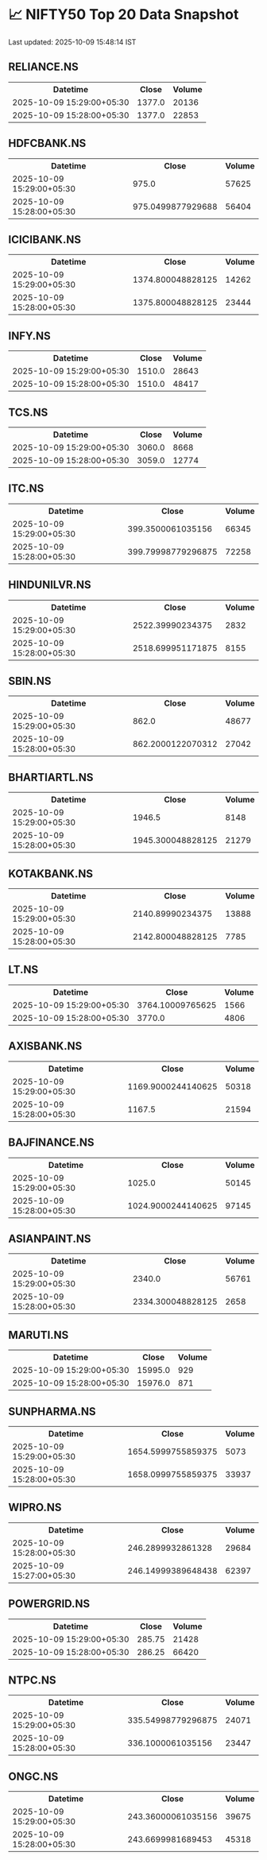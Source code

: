 # 📈 NIFTY50 Top 20 Data Snapshot

Last updated: 2025-10-09 15:48:14 IST

## RELIANCE.NS

<table>
  <tr><th>Datetime</th><th>Close</th><th>Volume</th></tr>
  <tr><td>2025-10-09 15:29:00+05:30</td><td>1377.0</td><td>20136</td></tr>
  <tr><td>2025-10-09 15:28:00+05:30</td><td>1377.0</td><td>22853</td></tr>
</table>

## HDFCBANK.NS

<table>
  <tr><th>Datetime</th><th>Close</th><th>Volume</th></tr>
  <tr><td>2025-10-09 15:29:00+05:30</td><td>975.0</td><td>57625</td></tr>
  <tr><td>2025-10-09 15:28:00+05:30</td><td>975.0499877929688</td><td>56404</td></tr>
</table>

## ICICIBANK.NS

<table>
  <tr><th>Datetime</th><th>Close</th><th>Volume</th></tr>
  <tr><td>2025-10-09 15:29:00+05:30</td><td>1374.800048828125</td><td>14262</td></tr>
  <tr><td>2025-10-09 15:28:00+05:30</td><td>1375.800048828125</td><td>23444</td></tr>
</table>

## INFY.NS

<table>
  <tr><th>Datetime</th><th>Close</th><th>Volume</th></tr>
  <tr><td>2025-10-09 15:29:00+05:30</td><td>1510.0</td><td>28643</td></tr>
  <tr><td>2025-10-09 15:28:00+05:30</td><td>1510.0</td><td>48417</td></tr>
</table>

## TCS.NS

<table>
  <tr><th>Datetime</th><th>Close</th><th>Volume</th></tr>
  <tr><td>2025-10-09 15:29:00+05:30</td><td>3060.0</td><td>8668</td></tr>
  <tr><td>2025-10-09 15:28:00+05:30</td><td>3059.0</td><td>12774</td></tr>
</table>

## ITC.NS

<table>
  <tr><th>Datetime</th><th>Close</th><th>Volume</th></tr>
  <tr><td>2025-10-09 15:29:00+05:30</td><td>399.3500061035156</td><td>66345</td></tr>
  <tr><td>2025-10-09 15:28:00+05:30</td><td>399.79998779296875</td><td>72258</td></tr>
</table>

## HINDUNILVR.NS

<table>
  <tr><th>Datetime</th><th>Close</th><th>Volume</th></tr>
  <tr><td>2025-10-09 15:29:00+05:30</td><td>2522.39990234375</td><td>2832</td></tr>
  <tr><td>2025-10-09 15:28:00+05:30</td><td>2518.699951171875</td><td>8155</td></tr>
</table>

## SBIN.NS

<table>
  <tr><th>Datetime</th><th>Close</th><th>Volume</th></tr>
  <tr><td>2025-10-09 15:29:00+05:30</td><td>862.0</td><td>48677</td></tr>
  <tr><td>2025-10-09 15:28:00+05:30</td><td>862.2000122070312</td><td>27042</td></tr>
</table>

## BHARTIARTL.NS

<table>
  <tr><th>Datetime</th><th>Close</th><th>Volume</th></tr>
  <tr><td>2025-10-09 15:29:00+05:30</td><td>1946.5</td><td>8148</td></tr>
  <tr><td>2025-10-09 15:28:00+05:30</td><td>1945.300048828125</td><td>21279</td></tr>
</table>

## KOTAKBANK.NS

<table>
  <tr><th>Datetime</th><th>Close</th><th>Volume</th></tr>
  <tr><td>2025-10-09 15:29:00+05:30</td><td>2140.89990234375</td><td>13888</td></tr>
  <tr><td>2025-10-09 15:28:00+05:30</td><td>2142.800048828125</td><td>7785</td></tr>
</table>

## LT.NS

<table>
  <tr><th>Datetime</th><th>Close</th><th>Volume</th></tr>
  <tr><td>2025-10-09 15:29:00+05:30</td><td>3764.10009765625</td><td>1566</td></tr>
  <tr><td>2025-10-09 15:28:00+05:30</td><td>3770.0</td><td>4806</td></tr>
</table>

## AXISBANK.NS

<table>
  <tr><th>Datetime</th><th>Close</th><th>Volume</th></tr>
  <tr><td>2025-10-09 15:29:00+05:30</td><td>1169.9000244140625</td><td>50318</td></tr>
  <tr><td>2025-10-09 15:28:00+05:30</td><td>1167.5</td><td>21594</td></tr>
</table>

## BAJFINANCE.NS

<table>
  <tr><th>Datetime</th><th>Close</th><th>Volume</th></tr>
  <tr><td>2025-10-09 15:29:00+05:30</td><td>1025.0</td><td>50145</td></tr>
  <tr><td>2025-10-09 15:28:00+05:30</td><td>1024.9000244140625</td><td>97145</td></tr>
</table>

## ASIANPAINT.NS

<table>
  <tr><th>Datetime</th><th>Close</th><th>Volume</th></tr>
  <tr><td>2025-10-09 15:29:00+05:30</td><td>2340.0</td><td>56761</td></tr>
  <tr><td>2025-10-09 15:28:00+05:30</td><td>2334.300048828125</td><td>2658</td></tr>
</table>

## MARUTI.NS

<table>
  <tr><th>Datetime</th><th>Close</th><th>Volume</th></tr>
  <tr><td>2025-10-09 15:29:00+05:30</td><td>15995.0</td><td>929</td></tr>
  <tr><td>2025-10-09 15:28:00+05:30</td><td>15976.0</td><td>871</td></tr>
</table>

## SUNPHARMA.NS

<table>
  <tr><th>Datetime</th><th>Close</th><th>Volume</th></tr>
  <tr><td>2025-10-09 15:29:00+05:30</td><td>1654.5999755859375</td><td>5073</td></tr>
  <tr><td>2025-10-09 15:28:00+05:30</td><td>1658.0999755859375</td><td>33937</td></tr>
</table>

## WIPRO.NS

<table>
  <tr><th>Datetime</th><th>Close</th><th>Volume</th></tr>
  <tr><td>2025-10-09 15:28:00+05:30</td><td>246.2899932861328</td><td>29684</td></tr>
  <tr><td>2025-10-09 15:27:00+05:30</td><td>246.14999389648438</td><td>62397</td></tr>
</table>

## POWERGRID.NS

<table>
  <tr><th>Datetime</th><th>Close</th><th>Volume</th></tr>
  <tr><td>2025-10-09 15:29:00+05:30</td><td>285.75</td><td>21428</td></tr>
  <tr><td>2025-10-09 15:28:00+05:30</td><td>286.25</td><td>66420</td></tr>
</table>

## NTPC.NS

<table>
  <tr><th>Datetime</th><th>Close</th><th>Volume</th></tr>
  <tr><td>2025-10-09 15:29:00+05:30</td><td>335.54998779296875</td><td>24071</td></tr>
  <tr><td>2025-10-09 15:28:00+05:30</td><td>336.1000061035156</td><td>23447</td></tr>
</table>

## ONGC.NS

<table>
  <tr><th>Datetime</th><th>Close</th><th>Volume</th></tr>
  <tr><td>2025-10-09 15:29:00+05:30</td><td>243.36000061035156</td><td>39675</td></tr>
  <tr><td>2025-10-09 15:28:00+05:30</td><td>243.6699981689453</td><td>45318</td></tr>
</table>

